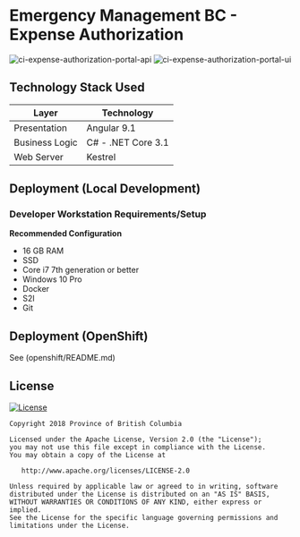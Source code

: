 
# Emergency Management BC - Expense Authorization

![ci-expense-authorization-portal-api](https://github.com/pbolduc/embc-expense-auth-form/workflows/ci-expense-authorization-portal-api/badge.svg)
![ci-expense-authorization-portal-ui](https://github.com/pbolduc/embc-expense-auth-form/workflows/ci-expense-authorization-portal-ui/badge.svg)

## Technology Stack Used
| Layer   | Technology | 
| ------- | ------------ |
| Presentation | Angular 9.1 |
| Business Logic | C# - .NET Core 3.1 |
| Web Server | Kestrel |

## Deployment (Local Development)

### Developer Workstation Requirements/Setup
**Recommended Configuration**
- 16 GB RAM
- SSD
- Core i7 7th generation or better
- Windows 10 Pro
- Docker
- S2I
- Git 

## Deployment (OpenShift)

See (openshift/README.md)


## License

[![License](https://img.shields.io/badge/License-Apache%202.0-blue.svg)](LICENSE)

    Copyright 2018 Province of British Columbia

    Licensed under the Apache License, Version 2.0 (the "License");
    you may not use this file except in compliance with the License.
    You may obtain a copy of the License at

       http://www.apache.org/licenses/LICENSE-2.0

    Unless required by applicable law or agreed to in writing, software
    distributed under the License is distributed on an "AS IS" BASIS,
    WITHOUT WARRANTIES OR CONDITIONS OF ANY KIND, either express or implied.
    See the License for the specific language governing permissions and
    limitations under the License.